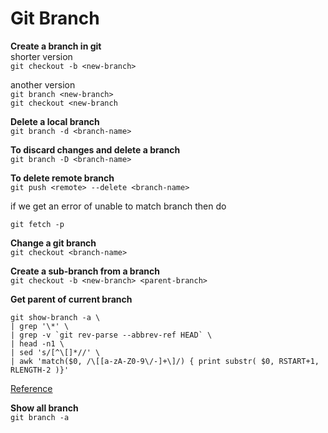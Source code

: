 # Git Branch
**Create a branch in git**\
  shorter version\
  `git checkout -b <new-branch>`

  another version\
  `git branch <new-branch>`\
  `git checkout <new-branch`

**Delete a local branch**\
  `git branch -d <branch-name>`

**To discard changes and delete a branch**\
  `git branch -D <branch-name>`

**To delete remote branch**\
  `git push <remote> --delete <branch-name>`

  if we get an error of unable to match branch then do

  `git fetch -p`

**Change a git branch**\
  `git checkout <branch-name>`

**Create a sub-branch from a branch**\
  `git checkout -b <new-branch> <parent-branch>`

**Get parent of current branch**

  ```
  git show-branch -a \
  | grep '\*' \
  | grep -v `git rev-parse --abbrev-ref HEAD` \
  | head -n1 \
  | sed 's/[^\[]*//' \
  | awk 'match($0, /\[[a-zA-Z0-9\/-]+\]/) { print substr( $0, RSTART+1, RLENGTH-2 )}'
  ```

[Reference](https://stackoverflow.com/a/17843908/9892778)

**Show all branch**\
  `git branch -a`
